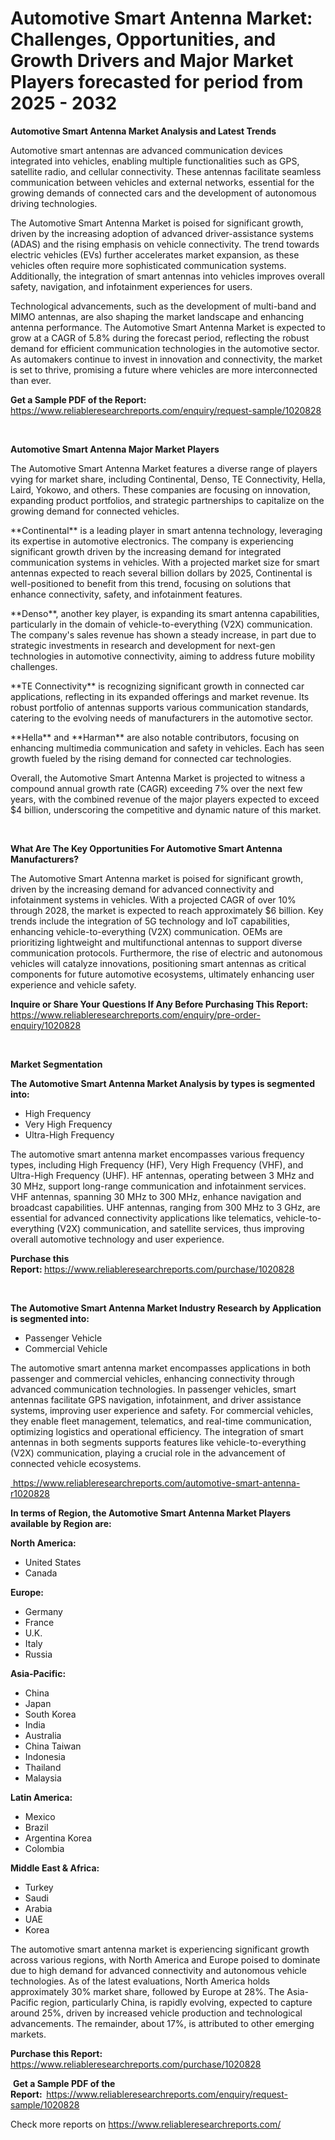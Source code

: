 <p><h1>Automotive Smart Antenna Market: Challenges, Opportunities, and Growth Drivers and Major Market Players forecasted for period from 2025 - 2032</h1></p><p><strong>Automotive Smart Antenna Market Analysis and Latest Trends</strong></p>
<p><p>Automotive smart antennas are advanced communication devices integrated into vehicles, enabling multiple functionalities such as GPS, satellite radio, and cellular connectivity. These antennas facilitate seamless communication between vehicles and external networks, essential for the growing demands of connected cars and the development of autonomous driving technologies. </p><p>The Automotive Smart Antenna Market is poised for significant growth, driven by the increasing adoption of advanced driver-assistance systems (ADAS) and the rising emphasis on vehicle connectivity. The trend towards electric vehicles (EVs) further accelerates market expansion, as these vehicles often require more sophisticated communication systems. Additionally, the integration of smart antennas into vehicles improves overall safety, navigation, and infotainment experiences for users.</p><p>Technological advancements, such as the development of multi-band and MIMO antennas, are also shaping the market landscape and enhancing antenna performance. The Automotive Smart Antenna Market is expected to grow at a CAGR of 5.8% during the forecast period, reflecting the robust demand for efficient communication technologies in the automotive sector. As automakers continue to invest in innovation and connectivity, the market is set to thrive, promising a future where vehicles are more interconnected than ever.</p></p>
<p><strong>Get a Sample PDF of the Report:&nbsp;</strong> <a href="https://www.reliableresearchreports.com/enquiry/request-sample/1020828?utm_campaign=2232&utm_medium=2&utm_source=Github&utm_content=ia&utm_term=06032025&utm_id=automotive-smart-antenna">https://www.reliableresearchreports.com/enquiry/request-sample/1020828</a></p>
<p>&nbsp;</p>
<p><strong>Automotive Smart Antenna Major Market Players</strong></p>
<p><p>The Automotive Smart Antenna Market features a diverse range of players vying for market share, including Continental, Denso, TE Connectivity, Hella, Laird, Yokowo, and others. These companies are focusing on innovation, expanding product portfolios, and strategic partnerships to capitalize on the growing demand for connected vehicles.</p><p>**Continental** is a leading player in smart antenna technology, leveraging its expertise in automotive electronics. The company is experiencing significant growth driven by the increasing demand for integrated communication systems in vehicles. With a projected market size for smart antennas expected to reach several billion dollars by 2025, Continental is well-positioned to benefit from this trend, focusing on solutions that enhance connectivity, safety, and infotainment features.</p><p>**Denso**, another key player, is expanding its smart antenna capabilities, particularly in the domain of vehicle-to-everything (V2X) communication. The company's sales revenue has shown a steady increase, in part due to strategic investments in research and development for next-gen technologies in automotive connectivity, aiming to address future mobility challenges.</p><p>**TE Connectivity** is recognizing significant growth in connected car applications, reflecting in its expanded offerings and market revenue. Its robust portfolio of antennas supports various communication standards, catering to the evolving needs of manufacturers in the automotive sector.</p><p>**Hella** and **Harman** are also notable contributors, focusing on enhancing multimedia communication and safety in vehicles. Each has seen growth fueled by the rising demand for connected car technologies.</p><p>Overall, the Automotive Smart Antenna Market is projected to witness a compound annual growth rate (CAGR) exceeding 7% over the next few years, with the combined revenue of the major players expected to exceed $4 billion, underscoring the competitive and dynamic nature of this market.</p></p>
<p>&nbsp;</p>
<p><strong>What Are The Key Opportunities For Automotive Smart Antenna Manufacturers?</strong></p>
<p><p>The Automotive Smart Antenna market is poised for significant growth, driven by the increasing demand for advanced connectivity and infotainment systems in vehicles. With a projected CAGR of over 10% through 2028, the market is expected to reach approximately $6 billion. Key trends include the integration of 5G technology and IoT capabilities, enhancing vehicle-to-everything (V2X) communication. OEMs are prioritizing lightweight and multifunctional antennas to support diverse communication protocols. Furthermore, the rise of electric and autonomous vehicles will catalyze innovations, positioning smart antennas as critical components for future automotive ecosystems, ultimately enhancing user experience and vehicle safety.</p></p>
<p><strong>Inquire or Share Your Questions If Any Before Purchasing This Report:</strong> <a href="https://www.reliableresearchreports.com/enquiry/pre-order-enquiry/1020828?utm_campaign=2232&utm_medium=2&utm_source=Github&utm_content=ia&utm_term=06032025&utm_id=automotive-smart-antenna">https://www.reliableresearchreports.com/enquiry/pre-order-enquiry/1020828</a></p>
<p>&nbsp;</p>
<p><strong>Market Segmentation</strong></p>
<p><strong>The Automotive Smart Antenna Market Analysis by types is segmented into:</strong></p>
<p><ul><li>High Frequency</li><li>Very High Frequency</li><li>Ultra-High Frequency</li></ul></p>
<p><p>The automotive smart antenna market encompasses various frequency types, including High Frequency (HF), Very High Frequency (VHF), and Ultra-High Frequency (UHF). HF antennas, operating between 3 MHz and 30 MHz, support long-range communication and infotainment services. VHF antennas, spanning 30 MHz to 300 MHz, enhance navigation and broadcast capabilities. UHF antennas, ranging from 300 MHz to 3 GHz, are essential for advanced connectivity applications like telematics, vehicle-to-everything (V2X) communication, and satellite services, thus improving overall automotive technology and user experience.</p></p>
<p><strong>Purchase this Report:&nbsp;</strong><a href="https://www.reliableresearchreports.com/purchase/1020828?utm_campaign=2232&utm_medium=2&utm_source=Github&utm_content=ia&utm_term=06032025&utm_id=automotive-smart-antenna">https://www.reliableresearchreports.com/purchase/1020828</a></p>
<p>&nbsp;</p>
<p><strong>The Automotive Smart Antenna Market Industry Research by Application is segmented into:</strong></p>
<p><ul><li>Passenger Vehicle</li><li>Commercial Vehicle</li></ul></p>
<p><p>The automotive smart antenna market encompasses applications in both passenger and commercial vehicles, enhancing connectivity through advanced communication technologies. In passenger vehicles, smart antennas facilitate GPS navigation, infotainment, and driver assistance systems, improving user experience and safety. For commercial vehicles, they enable fleet management, telematics, and real-time communication, optimizing logistics and operational efficiency. The integration of smart antennas in both segments supports features like vehicle-to-everything (V2X) communication, playing a crucial role in the advancement of connected vehicle ecosystems.</p></p>
<p><a href="https://www.reliableresearchreports.com/automotive-smart-antenna-r1020828?utm_campaign=2232&utm_medium=2&utm_source=Github&utm_content=ia&utm_term=06032025&utm_id=automotive-smart-antenna">&nbsp;https://www.reliableresearchreports.com/automotive-smart-antenna-r1020828</a></p>
<p><strong>In terms of Region, the Automotive Smart Antenna Market Players available by Region are:</strong></p>
<p>
    <p> <strong> North America: </strong>
        <ul>
            <li>United States</li>
            <li>Canada</li>
        </ul>
        </p> 
    <p> <strong> Europe: </strong>
        <ul>
            <li>Germany</li>
            <li>France</li>
            <li>U.K.</li>
            <li>Italy</li>
            <li>Russia</li>
        </ul>
        </p> 
    <p> <strong> Asia-Pacific: </strong>
        <ul>
            <li>China</li>
            <li>Japan</li>
            <li>South Korea</li>
            <li>India</li>
            <li>Australia</li>
            <li>China Taiwan</li>
            <li>Indonesia</li>
            <li>Thailand</li>
            <li>Malaysia</li>
        </ul>
        </p> 
    <p> <strong> Latin America: </strong>
        <ul>
            <li>Mexico</li>
            <li>Brazil</li>
            <li>Argentina Korea</li>
            <li>Colombia</li>
        </ul>
        </p> 
    <p> <strong> Middle East & Africa: </strong>
        <ul>
            <li>Turkey</li>
            <li>Saudi</li>
            <li>Arabia</li>
            <li>UAE</li>
            <li>Korea</li>
        </ul>
    </p>
    </p>
<p><p>The automotive smart antenna market is experiencing significant growth across various regions, with North America and Europe poised to dominate due to high demand for advanced connectivity and autonomous vehicle technologies. As of the latest evaluations, North America holds approximately 30% market share, followed by Europe at 28%. The Asia-Pacific region, particularly China, is rapidly evolving, expected to capture around 25%, driven by increased vehicle production and technological advancements. The remainder, about 17%, is attributed to other emerging markets.</p></p>
<p><strong>Purchase this Report: </strong><a href="https://www.reliableresearchreports.com/purchase/1020828?utm_campaign=2232&utm_medium=2&utm_source=Github&utm_content=ia&utm_term=06032025&utm_id=automotive-smart-antenna">https://www.reliableresearchreports.com/purchase/1020828</a></p>
<p>&nbsp;<strong>Get a Sample PDF of the Report:&nbsp;&nbsp;</strong><a href="https://www.reliableresearchreports.com/enquiry/request-sample/1020828?utm_campaign=2232&utm_medium=2&utm_source=Github&utm_content=ia&utm_term=06032025&utm_id=automotive-smart-antenna">https://www.reliableresearchreports.com/enquiry/request-sample/1020828</a></p>
<p><strong></strong></p>
<p>Check more reports on <a href="https://www.reliableresearchreports.com/?utm_campaign=2232&utm_medium=2&utm_source=Github&utm_content=ia&utm_term=06032025&utm_id=automotive-smart-antenna">https://www.reliableresearchreports.com/</a></p>